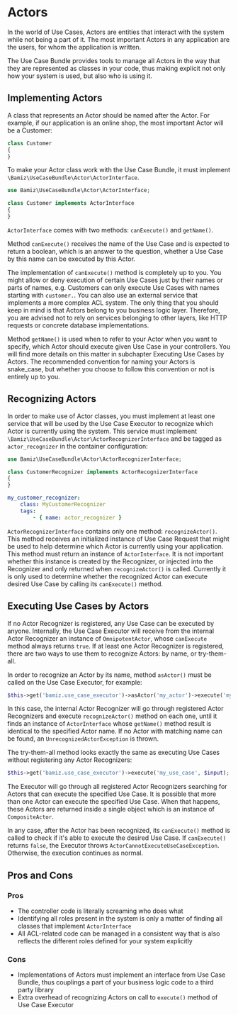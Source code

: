 # Actors

In the world of Use Cases, Actors are entities that interact with the system while not being a part of it. The most
important Actors in any application are the users, for whom the application is written. 

The Use Case Bundle provides tools to manage all Actors in the way that they are represented as classes in your
code, thus making explicit not only how your system is used, but also who is using it.

## Implementing Actors

A class that represents an Actor should be named after the Actor. For example, if our application is an online shop,
the most important Actor will be a Customer:

```php
class Customer
{
}
```

To make your Actor class work with the Use Case Bundle, it must implement `\Bamiz\UseCaseBundle\Actor\ActorInterface`.

```php
use Bamiz\UseCaseBundle\Actor\ActorInterface;

class Customer implements ActorInterface
{
}
```

`ActorInterface` comes with two methods: `canExecute()` and `getName()`.

Method `canExecute()` receives the name of the Use Case and is expected to return a boolean, which is an answer to 
the question, whether a Use Case by this name can be executed by this Actor. 
 
The implementation of `canExecute()` method is completely up to you. You might allow or deny execution of certain 
Use Cases just by their names or parts of names, e.g. Customers can only execute Use Cases with names starting with 
`customer.`. You can also use an external service that implements a more complex ACL system. The only thing that you
should keep in mind is that Actors belong to you business logic layer. Therefore, you are advised not to rely on
services belonging to other layers, like HTTP requests or concrete database implementations.

Method `getName()` is used when to refer to your Actor when you want to specify, which Actor should execute given 
Use Case in your controllers. You will find more details on this matter in subchapter Executing Use Cases by Actors.
The recommended convention for naming your Actors is snake_case, but whether you choose to follow this convention or not
is entirely up to you.

## Recognizing Actors

In order to make use of Actor classes, you must implement at least one service that will be used by the Use Case 
Executor to recognize which Actor is currently using the system. This service must implement 
`\Bamiz\UseCaseBundle\Actor\ActorRecognizerInterface` and be tagged as `actor_recognizer` in the container 
configuration:

```php
use Bamiz\UseCaseBundle\Actor\ActorRecognizerInterface;

class CustomerRecognizer implements ActorRecognizerInterface
{
}
```

```yaml
my_customer_recognizer:
    class: MyCustomerRecognizer
    tags:
        - { name: actor_recognizer }
```

`ActorRecognizerInterface` contains only one method: `recognizeActor()`. This method receives an initialized instance of 
Use Case Request that might be used to help determine which Actor is currently using your application. This method must 
return an instance of `ActorInterface`. It is not important whether this instance is created by the Recognizer, or
injected into the Recognizer and only returned when `recognizeActor()` is called. Currently it is only used to determine
whether the recognized Actor can execute desired Use Case by calling its `canExecute()` method.

## Executing Use Cases by Actors

If no Actor Recognizer is registered, any Use Case can be executed by anyone. Internally, the Use Case Executor will
receive from the internal Actor Recognizer an instance of `OmnipotentActor`, whose `canExecute` method always returns 
`true`. If at least one Actor Recognizer is registered, there are two ways to use them to recognize Actors: by name, or
try-them-all.
 
In order to recognize an Actor by its name, method `asActor()` must be called on the Use Case Executor, for example:

```php
$this->get('bamiz.use_case_executor')->asActor('my_actor')->execute('my_use_case', $input);
```

In this case, the internal Actor Recognizer will go through registered Actor Recognizers and execute `recognizeActor()`
method on each one, until it finds an instance of `ActorInterface` whose `getName()` method result is identical to
the specified Actor name. If no Actor with matching name can be found, an `UnrecognizedActorException` is thrown.

The try-them-all method looks exactly the same as executing Use Cases without registering any Actor Recognizers:

```php
$this->get('bamiz.use_case_executor')->execute('my_use_case', $input);
```

The Executor will go through all registered Actor Recognizers searching for Actors that can execute the specified
Use Case. It is possible that more than one Actor can execute the specified Use Case. When that happens, these
Actors are returned inside a single object which is an instance of `CompositeActor`.

In any case, after the Actor has been recognized, its `canExecute()` method is called to check if it's able to
execute the desired Use Case. If `canExecute()` returns `false`, the Executor throws 
`ActorCannotExecuteUseCaseException`. Otherwise, the execution continues as normal.

## Pros and Cons

### Pros

* The controller code is literally screaming who does what
* Identifying all roles present in the system is only a matter of finding all classes that implement `ActorInterface`
* All ACL-related code can be managed in a consistent way that is also reflects the different roles defined for your
system explicitly

### Cons

* Implementations of Actors must implement an interface from Use Case Bundle, thus couplings a part of your business
logic code to a third party library
* Extra overhead of recognizing Actors on call to `execute()` method of Use Case Executor 